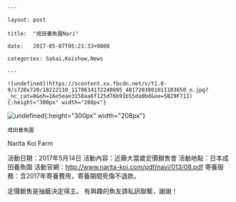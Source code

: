 
    --- 

    layout: post 

    title:  "成田養魚園Nari" 

    date:   2017-05-07T05:21:33+0000 

    categories: Sakai,Koishow,News 

    --- 

    ![undefined](https://scontent.xx.fbcdn.net/v/t1.0-9/s720x720/18222110_1178634172240805_4817203801011103650_n.jpg?_nc_cat=0&oh=16e5eae3158aa6f125d76b91b55da0bd&oe=5B29F711){:height="300px" width="208px"} 

![undefined](https://scontent.xx.fbcdn.net/v/t1.0-9/s720x720/18268617_1178634178907471_7743987706837407733_n.jpg?_nc_cat=0&oh=92b942fbdb620ff39f53f58aa50572d8&oe=5B2A759B){:height="300px" width="208px"} 
 

    

    成田養魚園
Narita Koi Farm

活動日期：2017年5月14日
活動內容：近藤大當歲定價銷售會
活動地點：日本成田養魚園
活動官網：http://www.narita-koi.com/pdf/navi/013/08.pdf
寄養服務：含2017年寄養費用，寄養期間死傷不退款。

定價銷售是抽籤決定得主。
有興趣的魚友請私訊聯繫，謝謝！
    

    
